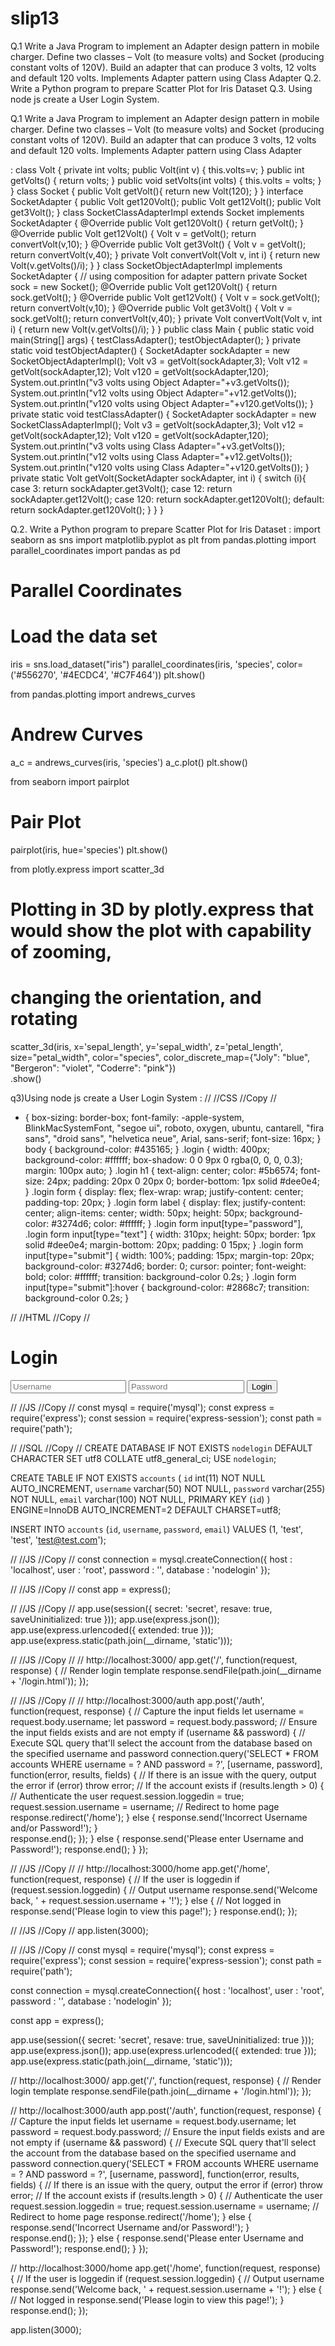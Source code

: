 # slip13


Q.1 Write a Java Program to implement an Adapter design pattern in mobile charger.
Define two classes – Volt (to measure volts) and Socket (producing constant volts of
120V). Build an adapter that can produce 3 volts, 12 volts and default 120 volts.
Implements Adapter pattern using Class Adapter 
Q.2. Write a Python program to prepare Scatter Plot for Iris Dataset 
Q.3. Using node js create a User Login System.



Q.1 Write a Java Program to implement an Adapter design pattern in mobile charger.
Define two classes – Volt (to measure volts) and Socket (producing constant volts of
120V). Build an adapter that can produce 3 volts, 12 volts and default 120 volts.
Implements Adapter pattern using Class Adapter 

:
class Volt {
 private int volts;
 public Volt(int v) { this.volts=v; }
 public int getVolts() { return volts; }
 public void setVolts(int volts) { this.volts = volts; }
}
 class Socket {
 public Volt getVolt(){ return new Volt(120); }
}
 interface SocketAdapter {
 public Volt get120Volt();
 public Volt get12Volt();
 public Volt get3Volt();
}
 class SocketClassAdapterImpl extends Socket implements SocketAdapter {
 @Override
 public Volt get120Volt() {
 return getVolt();
 }
 @Override
 public Volt get12Volt() {
 Volt v = getVolt();
 return convertVolt(v,10);
 }
 @Override 
 public Volt get3Volt() {
 Volt v = getVolt();
 return convertVolt(v,40);
 }
 private Volt convertVolt(Volt v, int i) {
 return new Volt(v.getVolts()/i);
 }
}
 class SocketObjectAdapterImpl implements SocketAdapter {
 // using composition for adapter pattern
 private Socket sock = new Socket();
 @Override
 public Volt get120Volt() {
 return sock.getVolt();
 }
 @Override
 public Volt get12Volt() {
 Volt v = sock.getVolt();
 return convertVolt(v,10);
 }
 @Override
 public Volt get3Volt() {
 Volt v = sock.getVolt();
 return convertVolt(v,40);
 }
 private Volt convertVolt(Volt v, int i) {
 return new Volt(v.getVolts()/i);
 }
}
public class Main {
 public static void main(String[] args) {
 testClassAdapter();
 testObjectAdapter();
 }
 private static void testObjectAdapter() {
 SocketAdapter sockAdapter = new SocketObjectAdapterImpl();
 Volt v3 = getVolt(sockAdapter,3);
 Volt v12 = getVolt(sockAdapter,12);
 Volt v120 = getVolt(sockAdapter,120);
 System.out.println("v3 volts using Object Adapter="+v3.getVolts());
 System.out.println("v12 volts using Object Adapter="+v12.getVolts());
 System.out.println("v120 volts using Object Adapter="+v120.getVolts());
 } 
private static void testClassAdapter() {
 SocketAdapter sockAdapter = new SocketClassAdapterImpl();
 Volt v3 = getVolt(sockAdapter,3);
 Volt v12 = getVolt(sockAdapter,12);
 Volt v120 = getVolt(sockAdapter,120);
 System.out.println("v3 volts using Class Adapter="+v3.getVolts());
 System.out.println("v12 volts using Class Adapter="+v12.getVolts());
 System.out.println("v120 volts using Class Adapter="+v120.getVolts());
 }
 private static Volt getVolt(SocketAdapter sockAdapter, int i) {
 switch (i){
 case 3: return sockAdapter.get3Volt();
 case 12: return sockAdapter.get12Volt();
 case 120: return sockAdapter.get120Volt();
 default: return sockAdapter.get120Volt();
 }
 }
} 


Q.2. Write a Python program to prepare Scatter Plot for Iris Dataset
:
import seaborn as sns
import matplotlib.pyplot as plt
from pandas.plotting import parallel_coordinates
import pandas as pd
# Parallel Coordinates
# Load the data set
iris = sns.load_dataset("iris")
parallel_coordinates(iris, 'species', color=('#556270', '#4ECDC4', '#C7F464'))
plt.show()


from pandas.plotting import andrews_curves
# Andrew Curves
a_c = andrews_curves(iris, 'species')
a_c.plot()
plt.show()



from seaborn import pairplot
# Pair Plot
pairplot(iris, hue='species')
plt.show()


from plotly.express import scatter_3d
# Plotting in 3D by plotly.express that would show the plot with capability of zooming,
# changing the orientation, and rotating
scatter_3d(iris, x='sepal_length', y='sepal_width', z='petal_length', size="petal_width",
                   color="species", color_discrete_map={"Joly": "blue", "Bergeron": "violet", "Coderre": "pink"})\
            .show()



q3)Using node js create a User Login System
:
//
//CSS
//Copy
//
* {
    box-sizing: border-box;
    font-family: -apple-system, BlinkMacSystemFont, "segoe ui", roboto, oxygen, ubuntu, cantarell, "fira sans", "droid sans", "helvetica neue", Arial, sans-serif;
    font-size: 16px;
}
body {
    background-color: #435165;
}
.login {
    width: 400px;
    background-color: #ffffff;
    box-shadow: 0 0 9px 0 rgba(0, 0, 0, 0.3);
    margin: 100px auto;
}
.login h1 {
    text-align: center;
    color: #5b6574;
    font-size: 24px;
    padding: 20px 0 20px 0;
    border-bottom: 1px solid #dee0e4;
}
.login form {
    display: flex;
    flex-wrap: wrap;
    justify-content: center;
    padding-top: 20px;
}
.login form label {
    display: flex;
    justify-content: center;
    align-items: center;
    width: 50px;
    height: 50px;
    background-color: #3274d6;
    color: #ffffff;
}
.login form input[type="password"], .login form input[type="text"] {
    width: 310px;
    height: 50px;
    border: 1px solid #dee0e4;
    margin-bottom: 20px;
    padding: 0 15px;
}
.login form input[type="submit"] {
    width: 100%;
    padding: 15px;
   margin-top: 20px;
    background-color: #3274d6;
    border: 0;
    cursor: pointer;
    font-weight: bold;
    color: #ffffff;
    transition: background-color 0.2s;
}
.login form input[type="submit"]:hover {
  background-color: #2868c7;
    transition: background-color 0.2s;
}

//
//HTML
//Copy
//
<!DOCTYPE html>
<html>
	<head>
		<meta charset="utf-8">
		<meta name="viewport" content="width=device-width,minimum-scale=1">
		<title>Login</title>
        <!-- the form awesome library is used to add icons to our form -->
		<link rel="stylesheet" href="https://use.fontawesome.com/releases/v5.7.1/css/all.css">
        <!-- include the stylesheet file -->
        <link href="/style.css" rel="stylesheet" type="text/css">
	</head>
	<body>
		<div class="login">
			<h1>Login</h1>
			<form action="/auth" method="post">
				<label for="username">
					<!-- font awesome icon -->
					<i class="fas fa-user"></i>
				</label>
				<input type="text" name="username" placeholder="Username" id="username" required>
				<label for="password">
					<i class="fas fa-lock"></i>
				</label>
				<input type="password" name="password" placeholder="Password" id="password" required>
				<input type="submit" value="Login">
			</form>
		</div>
	</body>
</html>

//
//JS
//Copy
//
const mysql = require('mysql');
const express = require('express');
const session = require('express-session');
const path = require('path');

//
//SQL
//Copy
//
CREATE DATABASE IF NOT EXISTS `nodelogin` DEFAULT CHARACTER SET utf8 COLLATE utf8_general_ci;
USE `nodelogin`;

CREATE TABLE IF NOT EXISTS `accounts` (
  `id` int(11) NOT NULL AUTO_INCREMENT,
  `username` varchar(50) NOT NULL,
  `password` varchar(255) NOT NULL,
  `email` varchar(100) NOT NULL,
  PRIMARY KEY (`id`)
) ENGINE=InnoDB AUTO_INCREMENT=2 DEFAULT CHARSET=utf8;

INSERT INTO `accounts` (`id`, `username`, `password`, `email`) VALUES (1, 'test', 'test', 'test@test.com');

//
//JS
//Copy
//
const connection = mysql.createConnection({
	host     : 'localhost',
	user     : 'root',
	password : '',
	database : 'nodelogin'
});

//
//JS
//Copy
//
const app = express();

//
//JS
//Copy
//
app.use(session({
	secret: 'secret',
	resave: true,
	saveUninitialized: true
}));
app.use(express.json());
app.use(express.urlencoded({ extended: true }));
app.use(express.static(path.join(__dirname, 'static')));

//
//JS
//Copy
//
// http://localhost:3000/
app.get('/', function(request, response) {
	// Render login template
	response.sendFile(path.join(__dirname + '/login.html'));
});

//
//JS
//Copy
//
// http://localhost:3000/auth
app.post('/auth', function(request, response) {
	// Capture the input fields
	let username = request.body.username;
	let password = request.body.password;
	// Ensure the input fields exists and are not empty
	if (username && password) {
		// Execute SQL query that'll select the account from the database based on the specified username and password
		connection.query('SELECT * FROM accounts WHERE username = ? AND password = ?', [username, password], function(error, results, fields) {
			// If there is an issue with the query, output the error
			if (error) throw error;
			// If the account exists
			if (results.length > 0) {
				// Authenticate the user
				request.session.loggedin = true;
				request.session.username = username;
				// Redirect to home page
				response.redirect('/home');
			} else {
				response.send('Incorrect Username and/or Password!');
			}			
			response.end();
		});
	} else {
		response.send('Please enter Username and Password!');
		response.end();
	}
});

//
//JS
//Copy
//
// http://localhost:3000/home
app.get('/home', function(request, response) {
	// If the user is loggedin
	if (request.session.loggedin) {
		// Output username
		response.send('Welcome back, ' + request.session.username + '!');
	} else {
		// Not logged in
		response.send('Please login to view this page!');
	}
	response.end();
});

//
//JS
//Copy
//
app.listen(3000);

//
//JS
//Copy
//
const mysql = require('mysql');
const express = require('express');
const session = require('express-session');
const path = require('path');

const connection = mysql.createConnection({
	host     : 'localhost',
	user     : 'root',
	password : '',
	database : 'nodelogin'
});

const app = express();

app.use(session({
	secret: 'secret',
	resave: true,
	saveUninitialized: true
}));
app.use(express.json());
app.use(express.urlencoded({ extended: true }));
app.use(express.static(path.join(__dirname, 'static')));

// http://localhost:3000/
app.get('/', function(request, response) {
	// Render login template
	response.sendFile(path.join(__dirname + '/login.html'));
});

// http://localhost:3000/auth
app.post('/auth', function(request, response) {
	// Capture the input fields
	let username = request.body.username;
	let password = request.body.password;
	// Ensure the input fields exists and are not empty
	if (username && password) {
		// Execute SQL query that'll select the account from the database based on the specified username and password
		connection.query('SELECT * FROM accounts WHERE username = ? AND password = ?', [username, password], function(error, results, fields) {
			// If there is an issue with the query, output the error
			if (error) throw error;
			// If the account exists
			if (results.length > 0) {
				// Authenticate the user
				request.session.loggedin = true;
				request.session.username = username;
				// Redirect to home page
				response.redirect('/home');
			} else {
				response.send('Incorrect Username and/or Password!');
			}			
			response.end();
		});
	} else {
		response.send('Please enter Username and Password!');
		response.end();
	}
});

// http://localhost:3000/home
app.get('/home', function(request, response) {
	// If the user is loggedin
	if (request.session.loggedin) {
		// Output username
		response.send('Welcome back, ' + request.session.username + '!');
	} else {
		// Not logged in
		response.send('Please login to view this page!');
	}
	response.end();
});

app.listen(3000);





